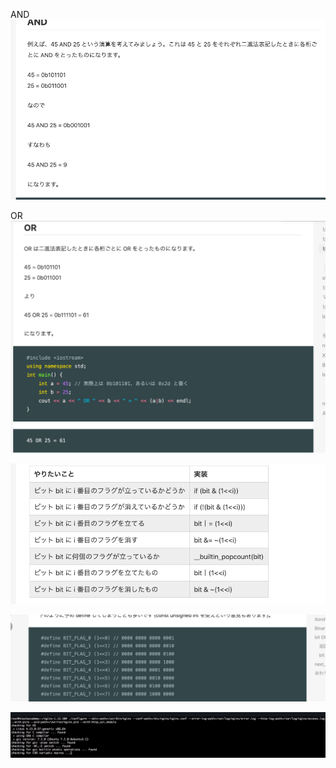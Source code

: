AND
![](Image/2019-11-03-18-59-18.png)

OR
![](Image/2019-11-03-18-59-34.png)

![](Image/2019-11-03-18-58-55.png)

![](Image/2019-11-03-19-02-53.png)

![](Image/2019-11-27-20-09-12.png)